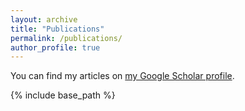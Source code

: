 ```yaml
---
layout: archive
title: "Publications"
permalink: /publications/
author_profile: true
---
```


You can find my articles on <a href="https://scholar.google.de/citations?user=znbQrPoAAAAJ&hl=en">my Google Scholar profile</a>.

{% include base_path %}

